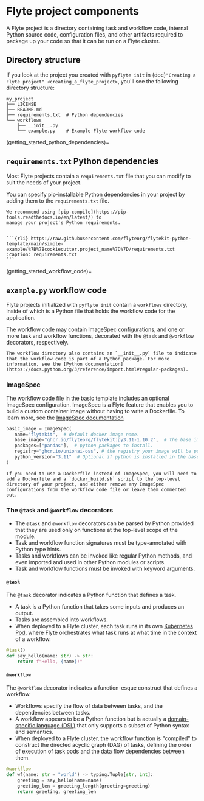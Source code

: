 # Flyte project components

A Flyte project is a directory containing task and workflow code, internal Python source code, configuration files, and other artifacts required to package up your code so that it can be run on a Flyte cluster.

## Directory structure

If you look at the project you created with `pyflyte init` in {doc}`"Creating a Flyte project" <creating_a_flyte_project>`, you'll see the following directory structure:

```{code-block} bash
my_project
├── LICENSE
├── README.md
├── requirements.txt  # Python dependencies
└── workflows
    ├── __init__.py
    └── example.py    # Example Flyte workflow code
```

(getting_started_python_dependencies)=

## `requirements.txt` Python dependencies

Most Flyte projects contain a `requirements.txt` file that you can modify to suit the needs of your project.

You can specify pip-installable Python dependencies in your project by adding them to the
`requirements.txt` file.

```{note}
We recommend using [pip-compile](https://pip-tools.readthedocs.io/en/latest/) to
manage your project's Python requirements.
```

````{dropdown} See requirements.txt

```{rli} https://raw.githubusercontent.com/flyteorg/flytekit-python-template/main/simple-example/%7B%7Bcookiecutter.project_name%7D%7D/requirements.txt
:caption: requirements.txt
```

````

(getting_started_workflow_code)=

## `example.py` workflow code

Flyte projects initialized with `pyflyte init` contain a `workflows` directory, inside of which is a Python file that holds the workflow code for the application.

The workflow code may contain ImageSpec configurations, and one or more task and workflow functions, decorated with the `@task` and `@workflow` decorators, respectively.

```{note}
The workflow directory also contains an `__init__.py` file to indicate that the workflow code is part of a Python package. For more information, see the [Python documentation](https://docs.python.org/3/reference/import.html#regular-packages).
```

### ImageSpec

The workflow code file in the basic template includes an optional ImageSpec configuration. ImageSpec is a Flyte feature that enables you to build a custom container image without having to write a Dockerfile. To learn more, see the [ImageSpec documentation](https://docs.flyte.org/projects/cookbook/en/latest/auto_examples/customizing_dependencies/image_spec.html#image-spec-example)

```python
basic_image = ImageSpec(
   name="flytekit",  # default docker image name.
   base_image="ghcr.io/flyteorg/flytekit:py3.11-1.10.2",  # the base image that flytekit will use to build your image.
   packages=["pandas"],  # python packages to install.
   registry="ghcr.io/unionai-oss", # the registry your image will be pushed to.
   python_version="3.11"  # Optional if python is installed in the base image.
)
```

```{note}
If you need to use a Dockerfile instead of ImageSpec, you will need to add a Dockerfile and a `docker_build.sh` script to the top-level directory of your project, and either remove any ImageSpec configurations from the workflow code file or leave them commented out.
```

### The `@task` and `@workflow` decorators

* The `@task` and `@workflow` decorators can be parsed by Python provided that they are used only on functions at the top-level scope of the module.
* Task and workflow function signatures must be type-annotated with Python type hints.
* Tasks and workflows can be invoked like regular Python methods, and even imported and used in other Python modules or scripts.
* Task and workflow functions must be invoked with keyword arguments.

#### `@task`

The `@task` decorator indicates a Python function that defines a task.

* A task is a Python function that takes some inputs and produces an output.
* Tasks are assembled into workflows.
* When deployed to a Flyte cluster, each task runs in its own [Kubernetes Pod](https://kubernetes.io/docs/concepts/workloads/pods/), where Flyte orchestrates what task runs at what time in the context of a workflow.

```python
@task()
def say_hello(name: str) -> str:
    return f"Hello, {name}!"
```

#### `@workflow`

The `@workflow` decorator indicates a function-esque construct that defines a workflow.

* Workflows specify the flow of data between tasks, and the dependencies between tasks.
* A workflow appears to be a Python function but is actually a [domain-specific language (DSL)](https://en.wikipedia.org/wiki/Domain-specific_language) that only supports a subset of Python syntax and semantics.
* When deployed to a Flyte cluster, the workflow function is "compiled" to construct the directed acyclic graph (DAG) of tasks, defining the order of execution of task pods and the data flow dependencies between them.

```python
@workflow
def wf(name: str = "world") -> typing.Tuple[str, int]:
    greeting = say_hello(name=name)
    greeting_len = greeting_length(greeting=greeting)
    return greeting, greeting_len
```
